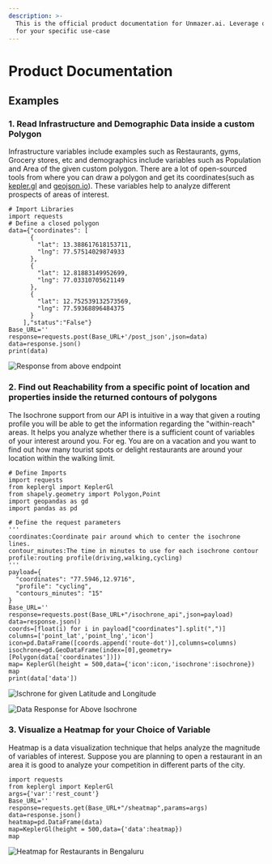 ```yaml
---
description: >-
  This is the official product documentation for Unmazer.ai. Leverage our API,
  for your specific use-case
---
```


# Product Documentation

## Examples

### 1. Read Infrastructure and Demographic Data inside a custom Polygon

Infrastructure variables include examples such as Restaurants, gyms, Grocery stores, etc and demographics include variables such as Population and Area of the given custom polygon. There are a lot of open-sourced tools from where you can draw a polygon and get its coordinates\(such as [kepler.gl](https://kepler.gl/) and [geojson.io](https://geojson.io/)\). These variables help to analyze different prospects of areas of interest.

```text
# Import Libraries
import requests
# Define a closed polygon 
data={"coordinates": [
      {
        "lat": 13.388617618153711,
        "lng": 77.57514029874933
      },
      {
        "lat": 12.81883149952699,
        "lng": 77.03310705621149
      },
      {
        "lat": 12.752539132573569,
        "lng": 77.59368896484375
      }
    ],"status":"False"}
Base_URL=''
response=requests.post(Base_URL+'/post_json',json=data)
data=response.json()
print(data)
```

![Response from above endpoint ](.gitbook/assets/image.png)

### 2. Find out Reachability from a specific point of location and properties inside the returned contours of polygons

The Isochrone support from our API is intuitive in a way that given a routing profile you will be able to get the information regarding the "within-reach" areas. It helps you analyze whether there is a sufficient count of variables of your interest around you. For eg. You are on a vacation and you want to find out how many tourist spots or delight restaurants are around your location within the walking limit.

```text
# Define Imports
import requests
from keplergl import KeplerGl
from shapely.geometry import Polygon,Point
import geopandas as gd
import pandas as pd

# Define the request parameters
'''
coordinates:Coordinate pair around which to center the isochrone lines.
contour_minutes:The time in minutes to use for each isochrone contour
profile:routing profile(driving,walking,cycling)
''' 
payload={
  "coordinates": "77.5946,12.9716",
  "profile": "cycling",
  "contours_minutes": "15"
}
Base_URL=''
response=requests.post(Base_URL+"/isochrone_api",json=payload)
data=response.json()
coords=[float(i) for i in payload["coordinates"].split(",")]
columns=['point_lat','point_lng','icon'] 
icon=pd.DataFrame([coords.append('route-dot')],columns=columns)
isochrone=gd.GeoDataFrame(index=[0],geometry=[Polygon(data['coordinates'])])
map= KeplerGl(height = 500,data={'icon':icon,'isochrone':isochrone})
map
print(data['data'])
```

![Ischrone for given Latitude and Longitude](.gitbook/assets/image%20%282%29%20%281%29.png)

![Data Response for Above Isochrone](.gitbook/assets/image%20%283%29.png)

### 3. Visualize a Heatmap for your Choice of Variable

Heatmap is a data visualization technique that helps analyze the magnitude of variables of interest. Suppose you are planning to open a restaurant in an area it is good to analyze your competition in different parts of the city.

```text
import requests
from keplergl import KeplerGl
args={'var':'rest_count'}
Base_URL=''
response=requests.get(Base_URL+"/sheatmap",params=args)
data=response.json()
heatmap=pd.DataFrame(data)
map=KeplerGl(height = 500,data={'data':heatmap})
map
```

![Heatmap for Restaurants in Bengaluru](.gitbook/assets/image%20%284%29.png)


